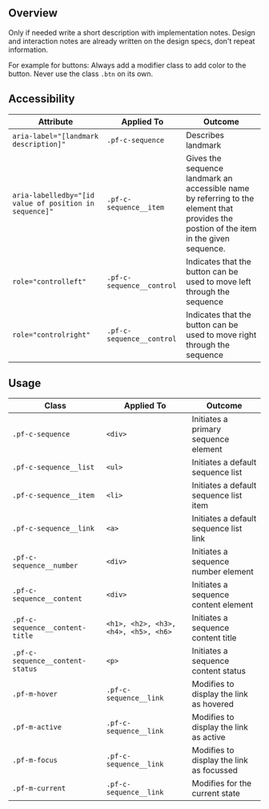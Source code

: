 ## Overview

Only if needed write a short description with implementation notes. Design and interaction notes are already written on the design specs, don't repeat information.

For example for buttons: Always add a modifier class to add color to the button. Never use the class `.btn` on its own.

## Accessibility

| Attribute | Applied To | Outcome |
| -- | -- | -- |
| `aria-label="[landmark description]"` | `.pf-c-sequence` | Describes <sequence> landmark |
| `aria-labelledby="[id value of position in sequence]"` | `.pf-c-sequence__item` | Gives the sequence <item> landmark an accessible name by referring to the element that provides the postion of the item in the given sequence.|
| `role="controlleft"` | `.pf-c-sequence__control` | Indicates that the button can be used to move left through the sequence |
| `role="controlright"` | `.pf-c-sequence__control` | Indicates that the button can be used to move right through the sequence |



## Usage

| Class | Applied To | Outcome |
| -- | -- | -- |
| `.pf-c-sequence` | `<div>` |  Initiates a primary sequence element |
| `.pf-c-sequence__list` | `<ul>` | Initiates a default sequence list |
| `.pf-c-sequence__item` | `<li>` | Initiates a default sequence list item |
| `.pf-c-sequence__link` | `<a>` | Initiates a default sequence list link |
| `.pf-c-sequence__number` | `<div>` | Initiates a sequence number element |
| `.pf-c-sequence__content` | `<div>` | Initiates a sequence content element |
| `.pf-c-sequence__content-title` | `<h1>, <h2>, <h3>, <h4>, <h5>, <h6>` | Initiates a sequence content title |
| `.pf-c-sequence__content-status` | `<p>` | Initiates a sequence content status |
| `.pf-m-hover` | `.pf-c-sequence__link` | Modifies to display the link as hovered |
| `.pf-m-active` | `.pf-c-sequence__link` | Modifies to display the link as active |
| `.pf-m-focus` | `.pf-c-sequence__link` | Modifies to display the link as focussed |
| `.pf-m-current` | `.pf-c-sequence__link` | Modifies for the current state |